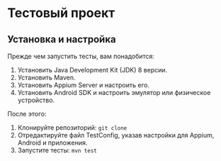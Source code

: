 # Тестовый проект

## Установка и настройка

Прежде чем запустить тесты, вам понадобится:

1. Установить Java Development Kit (JDK) 8 версии.
2. Установить Maven.
3. Установить Appium Server и настроить его.
4. Установить Android SDK и настроить эмулятор или физическое устройство.

После этого:

1. Клонируйте репозиторий: `git clone`
2. Отредактируйте файл TestConfig, указав настройки для Appium, Android и приложения.
3. Запустите тесты: `mvn test`
